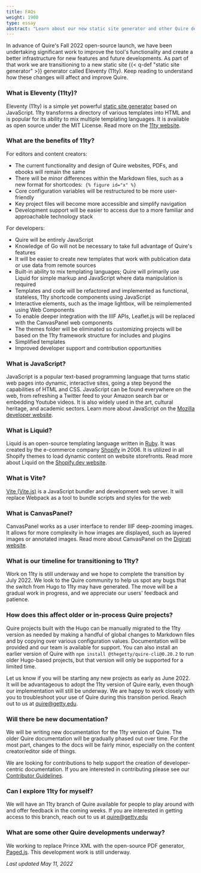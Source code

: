 ```yaml
---
title: FAQs
weight: 1900
type: essay
abstract: "Learn about our new static site generator and other Quire developments"
---
```


In advance of Quire's Fall 2022 open-source launch, we have been undertaking significant work to improve the tool's functionality and create a better infrastructure for new features and future developments. As part of that work we are transitioning to a new static site {{< q-def "static site generator" >}} generator called Eleventy (11ty). Keep reading to understand how these changes will affect and improve Quire.

### What is Eleventy (11ty)?

Eleventy (11ty) is a simple yet powerful [static site generator](https://quire.getty.edu/about/how-it-works/) based on JavaScript. 11ty transforms a directory of various templates into HTML and is popular for its ability to mix multiple templating languages. It is available as open source under the MIT License. Read more on the [11ty website](https://www.11ty.dev/).

### What are the benefits of 11ty?

For editors and content creators:

- The current functionality and design of Quire websites, PDFs, and ebooks will remain the same
- There will be minor differences within the Markdown files, such as a new format for shortcodes:  `{% figure id="x" %}` 
- Core configuration variables will be restructured to be more user-friendly
- Key project files will become more accessible and simplify navigation
- Development support will be easier to access due to a more familiar and approachable technology stack

For developers:

- Quire will be entirely JavaScript
- Knowledge of Go will not be necessary to take full advantage of Quire's features
- It will be easier to create new templates that work with publication data or use data from remote sources
- Built-in ability to mix templating languages; Quire will primarily use Liquid for simple markup and JavaScript where data manipulation is required
- Templates and code will be refactored and implemented as functional, stateless, 11ty shortcode components using JavaScript
- Interactive elements, such as the image lightbox, will be reimplemented using Web Components
- To enable deeper integration with the IIIF APIs, Leaflet.js will be replaced with the CanvasPanel web components
- The themes folder will be eliminated so customizing projects will be based on the 11ty framework structure for includes and plugins
- Simplified templates
- Improved developer support and contribution opportunities

### What is JavaScript?

JavaScript is a popular text-based programming language that turns static web pages into dynamic, interactive sites, going a step beyond the capabilities of HTML and CSS. JavaScript can be found everywhere on the web, from refreshing a Twitter feed to your Amazon search bar or embedding Youtube videos. It is also widely used in the art, cultural heritage, and academic sectors. Learn more about JavaScript on the [Mozilla developer website](https://developer.mozilla.org/en-US/docs/Learn/JavaScript/First_steps/What_is_JavaScript).

### What is Liquid?

Liquid is an open-source templating language written in [Ruby](https://www.ruby-lang.org/en/). It was created by the e-commerce company [Shopify](https://www.shopify.com/) in 2006. It is utilized in all Shopify themes to load dynamic content on website storefronts. Read more about Liquid on the [Shopify.dev website](https://shopify.dev/api/liquid).

### What is Vite?

[Vite (Vite.js)](https://vitejs.dev/) is a JavaScript bundler and development web server. It will replace Webpack as a tool to bundle scripts and styles for the web

### What is CanvasPanel?

CanvasPanel works as a user interface to render IIIF deep-zooming images. It allows for more complexity in how images are displayed, such as layered images or annotated images.  Read more about CanvasPanel on the [Digirati website](https://canvas-panel.digirati.com/#/about).

### What is our timeline for transitioning to 11ty?

Work on 11ty is still underway and we hope to complete the transition by July 2022. We look to the Quire community to help us spot any bugs that the switch from Hugo to 11ty may have generated. The move will be a gradual work in progress, and we appreciate our users' feedback and patience.

### How does this affect older or in-process Quire projects?

Quire projects built with the Hugo can be manually migrated to the 11ty version as needed by making a handful of global changes to Markdown files and by copying over various configuration values. Documentation will be provided and our team is available for support. You can also install an earlier version of Quire with `npm install @thegetty/quire-cli@0.20.2` to run older Hugo-based projects, but that version will only be supported for a limited time.

Let us know if you will be starting any new projects as early as June 2022. It will be advantageous to adopt the 11ty version of Quire early, even though our implementation will still be underway. We are happy to work closely with you to troubleshoot your use of Quire during this transition period. Reach out to us at [quire@getty.edu](mailto:quire@getty.edu).

### Will there be new documentation?  

We will be writing new documentation for the 11ty version of Quire. The older Quire documentation will be gradually phased out over time. For the most part, changes to the docs will be fairly minor, especially on the content creator/editor side of things.

We are looking for contributions to help support the creation of developer-centric documentation. If you are interested in contributing please see our [Contributor Guidelines](https://github.com/thegetty/quire-docs/blob/main/CONTRIBUTING.md).

### Can I explore 11ty for myself?

We will have an 11ty branch of Quire available for people to play around with and offer feedback in the coming weeks. If you are interested in getting access to this branch, reach out to us at [quire@getty.edu](mailto:quire@getty.edu)

### What are some other Quire developments underway?

 We working to replace Prince XML with the open-source PDF generator, [Paged.js](https://pagedjs.org/). This development work is still underway.


*Last updated May 11, 2022*

